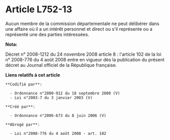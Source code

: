 # Article L752-13

Aucun membre de la commission départementale ne peut délibérer dans une affaire où il a un intérêt personnel et direct ou
s'il représente ou a représenté une des parties intéressées.

**Nota:**

Décret n° 2008-1212 du 24 novembre 2008 article 8 : l'article 102 de la loi n° 2008-776 du 4 août 2008 entre en vigueur dès
la publication du présent décret au Journal officiel de la République française.

**Liens relatifs à cet article**

	**Codifié par**:

	  - Ordonnance n°2000-912 du 18 septembre 2000 (V)
	  - Loi n°2003-7 du 3 janvier 2003 (V)

	**Créé par**:

	  - Ordonnance n°2006-673 du 8 juin 2006 (V)

	**Abrogé par**:

	  - Loi n°2008-776 du 4 août 2008 - art. 102
